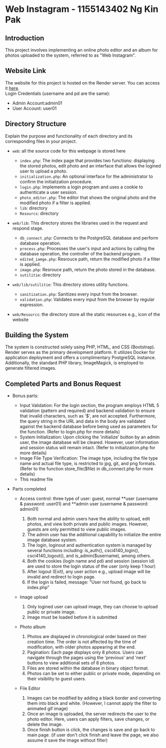# Web Instagram - 1155143402 Ng Kin Pak

## Introduction
This project involves implementing an online photo editor and an album for photos uploaded to the system, referred to as "Web Instagram". 

## Website Link
The website for this project is hosted on the Render server. You can access it [here](<https://one155143402-csci4140.onrender.com/index.php>). <br />
Login Credentials  (username and pd are the same):
  - Admin Account:admin01
  - User Account: user01

## Directory Structure
Explain the purpose and functionality of each directory and its corresponding files in your project.

- `web`: all the source code for this webpage is stored here
  - `index.php`: The index page that provides two functions: displaying the stored photos, edit photo and an interface that allows the logined user to upload a photo.
  - `initialization.php`: An optional interface for the administrator to confirm the initialization procedure.
  - `login.php`: Implements a login program and uses a cookie to authenticate a user session.
  - `photo_editor.php`:  The editor that shows the original photo and the modified photo if a filter is applied.
  - `lib`: directory
  - `Resourcs`: directory

  
- `web/lib`: This directory stores the libraries used in the request and respond stage.
  - `db_connect.php`: Connects to the PostgreSQL database and perform database operation.
  - `process.php`: Processes the user's input and actions by calling the database operation, the controller of the backend program.
  - `edited_iamge.php`: Resrouce path, return the modified photo if a filter is applied.
  - `image.php`: Resrouce path, return the photo stored in the database.
  - `sutilitie`: directory
  
- `web/lib/sutilitie`: This directory stores utility functions.
  - `sanitization.php`: Sanitizes every input from the browser.
  - `validation.php`: Validates every input from the browser by regular expression.

- `web/Resourcs`: the directory store all the static resources e.g., icon of the website 

## Building the System
The system is constructed solely using PHP, HTML, and CSS (Bootstrap). Render serves as the primary development platform. It utilizes Docker for application deployment and offers a complimentary PostgreSQL instance. Additionally, the standard PHP library, ImageMagick, is employed to generate filtered images.




## Completed Parts and Bonus Request
- Bonus parts: 
  - Input Validation: For the login section, the program employs HTML 5 validation (pattern and required) and backend validation to ensure that invalid characters, such as '$', are not accepted. Furthermore, the query string in the URL and data in the body are validated against the backend database before being used as parameters for the function. (Refer to login.php for more details)
  - System Initialization: Upon clicking the 'initialize' button by an admin user, the image database will be cleared. However, user information and session status will remain intact. (Refer to initialization.php for more details)
  - Image File Type Verification: The image type, including the file type name and actual file type, is restricted to jpg, git, and png formats. (Refer to the function store_file($file) in db_connect.php for more details)
  - This readme file

- Parts completed
  - Access control: three type of user: guest, normal **user (username & password: user01)  and **admin user (username & password: admin01) 
    1. Both normal and admin users have the ability to upload, edit photos, and view both private and public images. However, guests are only permitted to view public images.  <br />
    2.  The admin user has the additional capability to initialize the entire image database system. <br />
    3. The login, loginout and authentication system is managed by several functions including: is_auth(), csci4140_login(), csci4140_logout(), and is_admin($username), among others. <br />
    4. Both the cookies (login name and pd) and session (session id) are used to store the login status of the user (only keep 1 hour)
    5. After logout (Exit), any user action e.g., upload image will be invalid and redirect to login page.
    6. If the login is failed, message: "User not found, go back to index.php"

  - Image upload
    1. Only logined user can upload image, they can choose to upload public or private image.
    2. Image must be loaded before it is submitted

  - Photo album 
    1. Photos are displayed in chronological order based on their creation time. The order is not affected by the time of modification, with older photos appearing at the end. <br />
    2. Pagination: Each page displays only 8 photos. Users can navigate through the pages using the 'previous' and 'next' buttons to view additional sets of 8 photos. <br />
    3. Files are stored within the database in binary object format. <br />
    4. Photos can be set to either public or private mode, depending on their visibility to guest users. <br />
  
  - File Editor 
    1. Images can be modified by adding a black border and converting them into black and white. (However, I cannot apply the filter to animated gif image) <br />
    2. Once an image is uploaded, the server redirects the user to the photo editor. Here, users can apply filters, save changes, or delete the image. <br />
    3. Once finish button is click, the changes is save and go back to main page. (if user don't click finish and leave the page, we also assume it save the image without filter)




